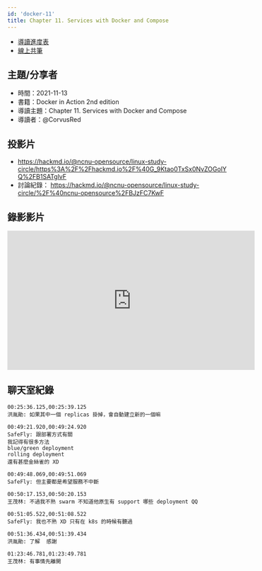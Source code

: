 ```yaml
---
id: 'docker-11'
title: Chapter 11. Services with Docker and Compose
---
```


- [導讀進度表](https://docs.google.com/spreadsheets/d/1xjz22UDz_vKW92dJpnGysNCtFiSCYz_wbkHD4B1EQ-0/edit#gid=1726791362)
- [線上共筆](https://hackmd.io/@ncnu-opensource/linux-study-circle/)

## 主題/分享者

- 時間：2021-11-13
- 書籍：Docker in Action 2nd edition
- 導讀主題：Chapter 11. Services with Docker and Compose
- 導讀者：@CorvusRed

## 投影片

- https://hackmd.io/@ncnu-opensource/linux-study-circle/https%3A%2F%2Fhackmd.io%2F%40G_9Ktao0TxSx0NvZOGolYQ%2FB1SATglvF
- 討論紀錄： https://hackmd.io/@ncnu-opensource/linux-study-circle/%2F%40ncnu-opensource%2FBJzFC7KwF

## 錄影影片

<iframe width="560" height="315" src="https://www.youtube.com/embed/xku6Th5fSss" title="YouTube video player" frameborder="0" allow="accelerometer; autoplay; clipboard-write; encrypted-media; gyroscope; picture-in-picture" allowfullscreen></iframe>

## 聊天室紀錄

```
00:25:36.125,00:25:39.125
洪胤勛: 如果其中一個 replicas 掛掉，會自動建立新的一個嘛

00:49:21.920,00:49:24.920
SafeFly: 跟部署方式有關
我記得有很多方法 
blue/green deployment 
rolling deployment
還有甚麼金絲雀的 XD

00:49:48.069,00:49:51.069
SafeFly: 但主要都是希望服務不中斷

00:50:17.153,00:50:20.153
王茂林: 不過我不熟 swarm 不知道他原生有 support 哪些 deployment QQ

00:51:05.522,00:51:08.522
SafeFly: 我也不熟 XD 只有在 k8s 的時候有聽過

00:51:36.434,00:51:39.434
洪胤勛: 了解  感謝

01:23:46.781,01:23:49.781
王茂林: 有事情先離開
```